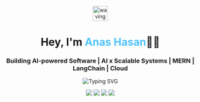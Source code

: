 <p align="center">
  <img src="https://media.giphy.com/media/hvRJCLFzcasrR4ia7z/giphy.gif" width="40px" alt="waving hand" />
</p>

<h1 align="center" style="font-weight:bold;">Hey, I'm <span style="color:#4FC3F7;">Anas Hasan</span>👨‍💻</h1>
<h3 align="center">Building AI-powered Software | AI x Scalable Systems | MERN | LangChain | Cloud</h3>

<p align="center">
  <img src="https://readme-typing-svg.demolab.com?font=Fira+Code&size=20&duration=3000&pause=1000&color=8F6E66&center=true&vCenter=true&width=700&lines=Machine+Learning+%7C+LangChain+%7C+LLMs+%7C+Backend+Engineering;Generative+AI+%7C+RAG+%7C+MERN+Stack+%7C+Azure+DS+Certified;Building+Smart%2C+Scalable+%26+AI-Driven+Applications" alt="Typing SVG" />
</p>

<p align="center">
  <a href="https://www.linkedin.com/in/anas-hasan-a5546524b/"><img src="https://img.shields.io/badge/LinkedIn-0077B5.svg?&style=for-the-badge&logo=linkedin&logoColor=white&style="border-radius: 50%" /></a>
  <a href="https://leetcode.com/u/AnasHasan786/"><img src="https://img.shields.io/badge/LeetCode-FFA116?style=for-the-badge&logo=leetcode&logoColor=black&style="border-radius: 50%" /></a>
  <a href="mailto:anas.hassan9417@gmail.com"><img src="https://img.shields.io/badge/Email-D14836?style=for-the-badge&logo=gmail&logoColor=white&style="border-radius: 50%" /></a>
  <a href="https://medium.com/@anas.hassan9417"><img src="https://img.shields.io/badge/Medium-12100E?style=for-the-badge&logo=medium&logoColor=white&style="border-radius: 50%" /></a>
</p>

